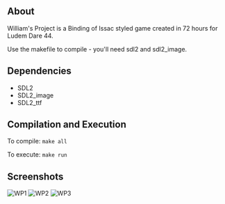 ## About

William's Project is a Binding of Issac styled game created in 72 hours for Ludem Dare 44.

Use the makefile to compile - you'll need sdl2 and sdl2_image.

## Dependencies

* SDL2
* SDL2_image
* SDL2_ttf

## Compilation and Execution

To compile:
`make all`

To execute:
`make run`

## Screenshots

![WP1](https://user-images.githubusercontent.com/30982485/102829650-956ca900-43b5-11eb-9268-af70e65eaf4d.png)
![WP2](https://user-images.githubusercontent.com/30982485/102829653-96053f80-43b5-11eb-9663-4904b05b310a.png)
![WP3](https://user-images.githubusercontent.com/30982485/102829654-96053f80-43b5-11eb-8753-aac6329c599e.png)
